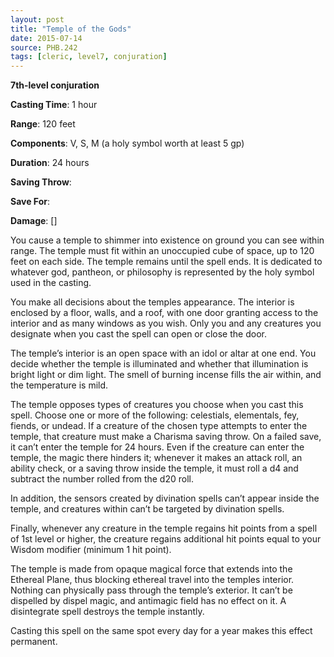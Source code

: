 ```yaml
---
layout: post
title: "Temple of the Gods"
date: 2015-07-14
source: PHB.242
tags: [cleric, level7, conjuration]
---
```


**7th-level conjuration**

**Casting Time**: 1 hour

**Range**: 120 feet

**Components**: V, S, M (a holy symbol worth at least 5 gp)

**Duration**: 24 hours

**Saving Throw**:

**Save For**:

**Damage**: []

You cause a temple to shimmer into existence on ground you can see within range. The temple must fit within an unoccupied cube of space, up to 120 feet on each side.
The temple remains until the spell ends. It is dedicated to whatever god, pantheon, or philosophy is represented by the holy symbol used in the casting.

You make all decisions about the temples appearance. The interior is enclosed by a floor, walls, and a roof, with one door granting access to the interior and
as many windows as you wish. Only you and any creatures you designate when you cast the spell can open or close the door.

The temple’s interior is an open space with an idol or altar at one end. You decide whether the temple is illuminated and whether that illumination is bright light
or dim light. The smell of burning incense fills the air within, and the temperature is mild.

The temple opposes types of creatures you choose when you cast this spell. Choose one or more of the following: celestials, elementals, fey, fiends, or undead. If a
creature of the chosen type attempts to enter the temple, that creature must make a Charisma saving throw. On a failed save, it can’t enter the temple for 24 hours. Even
if the creature can enter the temple, the magic there hinders it; whenever it makes an attack roll, an ability check, or a saving throw inside the temple, it must roll a
d4 and subtract the number rolled from the d20 roll.

In addition, the sensors created by divination spells can’t appear inside the temple, and creatures within can’t be targeted by divination spells.

Finally, whenever any creature in the temple regains hit points from a spell of 1st level or higher, the creature regains additional hit points equal to your Wisdom 
modifier (minimum 1 hit point).

The temple is made from opaque magical force that extends into the Ethereal Plane, thus blocking ethereal travel into the temples interior. Nothing can physically
pass through the temple’s exterior. It can’t be dispelled by dispel magic, and antimagic field has no effect on it. A disintegrate spell destroys the temple instantly.

Casting this spell on the same spot every day for a year makes this effect permanent.